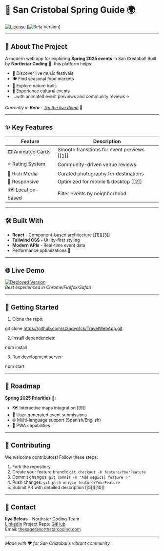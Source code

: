 # 🌸 San Cristobal Spring Guide 🌍
[![License](https://img.shields.io/badge/License-MIT-green)](LICENSE) [![Beta Version](https://img.shields.io/badge/Version-Beta-blue)]

---

## 🌟 About The Project
A modern web app for exploring **Spring 2025 events** in San Cristobal! Built by **Northstar Coding** 🌌, this platform helps:
- 🎤 Discover live music festivals
- 🍽️ Find seasonal food markets
- 🌿 Explore nature trails
- 🎨 Experience cultural events
- ...with animated event previews and community reviews ⭐

*Currently in **Beta** - [Try the live demo](https://tinyurl.com/SpringSanCris)* 🚀

---

## ✨ Key Features
| Feature | Description |
|---------|-------------|
| 🎞️ Animated Cards | Smooth transitions for event previews [[1]] |
| ⭐ Rating System | Community-driven venue reviews |
| 📸 Rich Media | Curated photography for destinations |
| 📱 Responsive | Optimized for mobile & desktop [[2]] |
| 🗺️ Location-based | Filter events by neighborhood |

---

## 🛠️ Built With
- **React** - Component-based architecture [[1]][[3]]
- **Tailwind CSS** - Utility-first styling
- **Modern APIs** - Real-time event data
- Performance optimizations 💨

---

## 🌐 Live Demo
[![Deployed Version](https://img.shields.io/badge/Deployed-Yes-brightgreen)](https://tinyurl.com/SpringSanCris)  
*Best experienced in Chrome/Firefox/Safari*

---

## 🚀 Getting Started
1. Clone the repo:

git clone https://github.com/st3adyp1ck/TravelWebApp.git

2. Install dependencies:

npm install

3. Run development server:

npm start


---

## 📅 Roadmap
**Spring 2025 Priorities** 🌱:
- 🗺️ Interactive maps integration [[9]]
- 📝 User-generated event submissions
- 🌐 Multi-language support (Spanish/English)
- 📲 PWA capabilities

---

## 🤝 Contributing
We welcome contributors! Follow these steps:
1. Fork the repository
2. Create your feature branch: `git checkout -b feature/YourFeature`
3. Commit changes: `git commit -m "Add magical feature ✨"`
4. Push changes: `git push origin feature/YourFeature`
5. Submit PR with detailed description [[5]][[10]]

---

## 💌 Contact
**Ilya Belous** - Northstar Coding Team  
[LinkedIn](https://linkedin.com/in/ib310us)
Project Repo: [GitHub](https://github.com/st3adyp1ck/TravelWebApp)  
Email: thesage@northstarcoding.com

---
*Made with ❤️ for San Cristobal's vibrant community*
```
